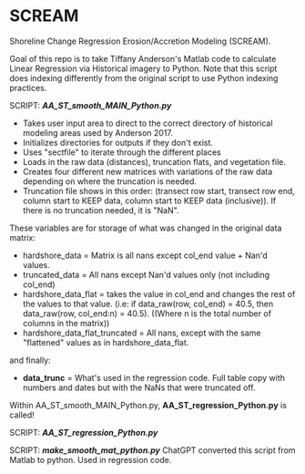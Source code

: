 # SCREAM
Shoreline Change Regression Erosion/Accretion Modeling (SCREAM). 

Goal of this repo is to take Tiffany Anderson's Matlab code to calculate Linear Regression via Historical imagery to Python. 
Note that this script does indexing differently from the original script to use Python indexing practices. 

SCRIPT: 
***AA_ST_smooth_MAIN_Python.py***
- Takes user input area to direct to the correct directory of historical modeling areas used by Anderson 2017. 
- Initializes directories for outputs if they don't exist.
- Uses "sectfile" to iterate through the different places
- Loads in the raw data (distances), truncation flats, and vegetation file.
- Creates four different new matrices with variations of the raw data depending on where the truncation is needed.
- Truncation file shows in this order: (transect row start, transect row end, column start to KEEP data, column start to KEEP data (inclusive)). If there is no truncation needed, it is "NaN".

These variables are for storage of what was changed in the original data matrix: 
* hardshore_data = Matrix is all nans except col_end value + Nan'd values.
* truncated_data = All nans except Nan'd values only (not including col_end)
* hardshore_data_flat = takes the value in col_end and changes the rest of the values to that value. (i.e: if data_raw(row, col_end) = 40.5, then data_raw(row, col_end:n) = 40.5). ((Where n is the total number of columns in the matrix))
* hardshore_data_flat_truncated = All nans, except with the same "flattened" values as in hardshore_data_flat.
  
and finally:

* **data_trunc** = What's used in the regression code. Full table copy with numbers and dates but with the NaNs that were truncated off.

Within AA_ST_smooth_MAIN_Python.py,  **AA_ST_regression_Python.py** is called! 


SCRIPT: 
***AA_ST_regression_Python.py***

SCRIPT: 
***make_smooth_mat_python.py***
ChatGPT converted this script from Matlab to python. Used in regression code.
